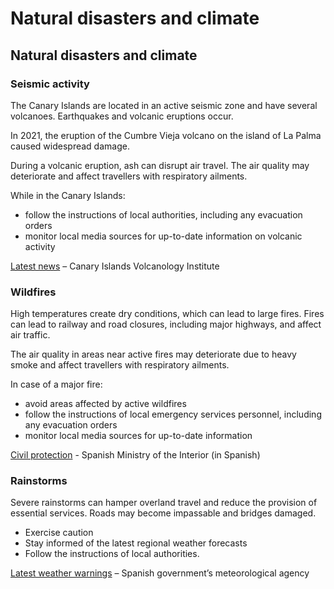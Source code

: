 # Natural disasters and climate

## Natural disasters and climate

### Seismic activity

The Canary Islands are located in an active seismic zone and have several volcanoes. Earthquakes and volcanic eruptions occur.

In 2021, the eruption of the Cumbre Vieja volcano on the island of La Palma caused widespread damage.

During a volcanic eruption, ash can disrupt air travel. The air quality may deteriorate and affect travellers with respiratory ailments.

While in the Canary Islands:

* follow the instructions of local authorities, including any evacuation orders
* monitor local media sources for up-to-date information on volcanic activity

[Latest news](https://twitter.com/involcan) – Canary Islands Volcanology Institute

### Wildfires

High temperatures create dry conditions, which can lead to large fires. Fires can lead to railway and road closures, including major highways, and affect air traffic.

The air quality in areas near active fires may deteriorate due to heavy smoke and affect travellers with respiratory ailments.

In case of a major fire:

* avoid areas affected by active wildfires
* follow the instructions of local emergency services personnel, including any evacuation orders
* monitor local media sources for up-to-date information

[Civil protection](https://www.proteccioncivil.es/es/inicio) - Spanish Ministry of the Interior (in Spanish)

### Rainstorms

Severe rainstorms can hamper overland travel and reduce the provision of essential services. Roads may become impassable and bridges damaged.

* Exercise caution
* Stay informed of the latest regional weather forecasts
* Follow the instructions of local authorities.

[Latest weather warnings](http://www.aemet.es/en/eltiempo/prediccion/avisos) – Spanish government’s meteorological agency